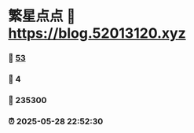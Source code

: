 # 繁星点点 :link: https://blog.52013120.xyz 
### :page_facing_up: [53](https://blog.52013120.xyz/tag.html) 
### :speech_balloon: 4 
### :hibiscus: 235300 
### :alarm_clock: 2025-05-28 22:52:30 
